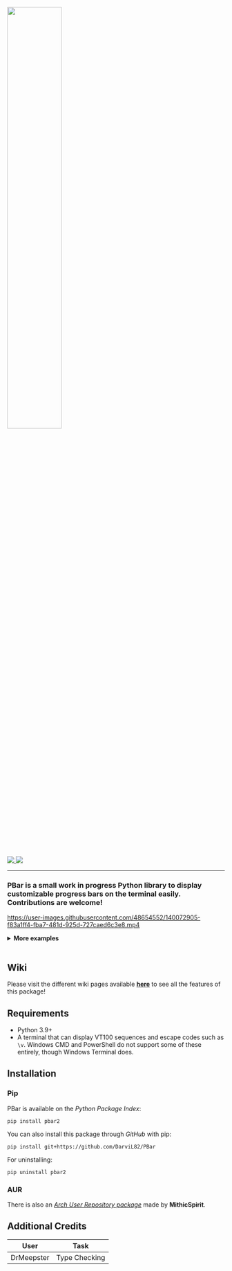 <a href="https://darvil82.github.io/PBar/"><img width=50% src="https://user-images.githubusercontent.com/48654552/136713737-aebdd652-061b-428a-b750-2faa29cd60b3.png"><br></a>

<a href="https://github.com/DarviL82/PBar/pulls"> <img src="https://img.shields.io/badge/contributions-welcome-brightgreen?style=flat-square"> </a>
<a href="https://pypi.org/project/PBar2/"> <img src="https://img.shields.io/badge/PyPI-available-blue?style=flat-square"> </a>

---

### PBar is a small work in progress Python library to display customizable progress bars on the terminal easily. Contributions are welcome!


https://user-images.githubusercontent.com/48654552/140072905-f83a1ff4-fba7-481d-925d-727caed6c3e8.mp4


<details>
	<summary><b> More examples </b></summary>

https://user-images.githubusercontent.com/48654552/148692560-87e005f7-076a-48cc-9ae9-4c168ee040bc.mp4

Source available [here.](https://github.com/DarviL82/PBar/blob/main/resources/examples/relative_pos.py)


https://user-images.githubusercontent.com/48654552/134776865-c7516cf1-0c66-44da-ae2c-f2cbedd2527c.mp4

Source available [here.](https://github.com/DarviL82/PBar/blob/main/resources/examples/anim.py)


https://user-images.githubusercontent.com/48654552/137568056-aafa1ba1-35c2-4ecd-84f8-99ca0093cab5.mp4

Source available [here.](https://github.com/DarviL82/PBar/blob/main/resources/examples/conds.py)

</details>

<br>

## Wiki
Please visit the different wiki pages available **[here](https://github.com/DarviL82/PBar/wiki)** to see all the features of this package!


## Requirements
- Python 3.9+
- A terminal that can display VT100 sequences and escape codes such as `\v`.
Windows CMD and PowerShell do not support some of these entirely, though Windows Terminal does.


## Installation
### Pip
PBar is available on the *Python Package Index*:

`pip install pbar2`

You can also install this package through *GitHub* with pip:

`pip install git+https://github.com/DarviL82/PBar`

For uninstalling:

`pip uninstall pbar2`

### AUR
There is also an [*Arch User Repository package*](https://aur.archlinux.org/packages/python-pbar/) made by **MithicSpirit**.


## Additional Credits
| User       | Task          |
|------------|---------------|
| DrMeepster | Type Checking |
